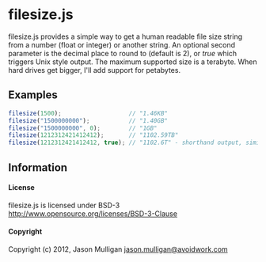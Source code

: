 # filesize.js
filesize.js provides a simple way to get a human readable file size string from a number (float or integer) or another string.  An optional second parameter is the decimal place to round to (default is 2), or _true_ which triggers Unix style output. The maximum supported size is a terabyte. When hard drives get bigger, I'll add support for petabytes.

## Examples
``` js
filesize(1500);                   // "1.46KB"
filesize("1500000000");           // "1.40GB"
filesize("1500000000", 0);        // "1GB"
filesize(1212312421412412);       // "1102.59TB"
filesize(1212312421412412, true); // "1102.6T" - shorthand output, similar to *nix "ls -lh"
```

## Information
#### License
filesize.js is licensed under BSD-3 http://www.opensource.org/licenses/BSD-3-Clause

#### Copyright
Copyright (c) 2012, Jason Mulligan <jason.mulligan@avoidwork.com>